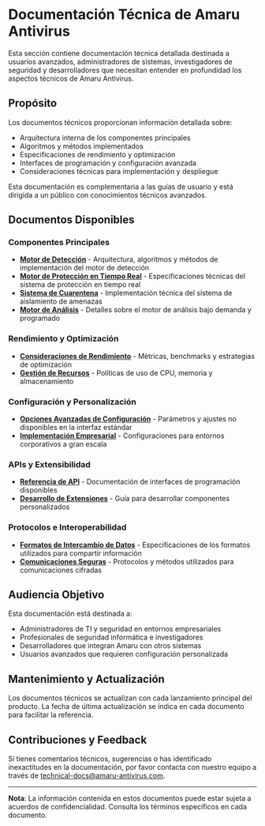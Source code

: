 # Documentación Técnica de Amaru Antivirus

Esta sección contiene documentación técnica detallada destinada a usuarios avanzados, administradores de sistemas, investigadores de seguridad y desarrolladores que necesitan entender en profundidad los aspectos técnicos de Amaru Antivirus.

## Propósito

Los documentos técnicos proporcionan información detallada sobre:

- Arquitectura interna de los componentes principales
- Algoritmos y métodos implementados
- Especificaciones de rendimiento y optimización
- Interfaces de programación y configuración avanzada
- Consideraciones técnicas para implementación y despliegue

Esta documentación es complementaria a las guías de usuario y está dirigida a un público con conocimientos técnicos avanzados.

## Documentos Disponibles

### Componentes Principales

- [**Motor de Detección**](./detection-engine.md) - Arquitectura, algoritmos y métodos de implementación del motor de detección
- [**Motor de Protección en Tiempo Real**](./realtime-engine.md) - Especificaciones técnicas del sistema de protección en tiempo real
- [**Sistema de Cuarentena**](./quarantine-system.md) - Implementación técnica del sistema de aislamiento de amenazas
- [**Motor de Análisis**](./scanning-engine.md) - Detalles sobre el motor de análisis bajo demanda y programado

### Rendimiento y Optimización

- [**Consideraciones de Rendimiento**](./performance.md) - Métricas, benchmarks y estrategias de optimización
- [**Gestión de Recursos**](./resource-management.md) - Políticas de uso de CPU, memoria y almacenamiento

### Configuración y Personalización

- [**Opciones Avanzadas de Configuración**](./advanced-configuration.md) - Parámetros y ajustes no disponibles en la interfaz estándar
- [**Implementación Empresarial**](./enterprise-deployment.md) - Configuraciones para entornos corporativos a gran escala

### APIs y Extensibilidad

- [**Referencia de API**](./api-reference.md) - Documentación de interfaces de programación disponibles
- [**Desarrollo de Extensiones**](./extension-development.md) - Guía para desarrollar componentes personalizados

### Protocolos e Interoperabilidad

- [**Formatos de Intercambio de Datos**](./data-exchange-formats.md) - Especificaciones de los formatos utilizados para compartir información
- [**Comunicaciones Seguras**](./secure-communications.md) - Protocolos y métodos utilizados para comunicaciones cifradas

## Audiencia Objetivo

Esta documentación está destinada a:

- Administradores de TI y seguridad en entornos empresariales
- Profesionales de seguridad informática e investigadores
- Desarrolladores que integran Amaru con otros sistemas
- Usuarios avanzados que requieren configuración personalizada

## Mantenimiento y Actualización

Los documentos técnicos se actualizan con cada lanzamiento principal del producto. La fecha de última actualización se indica en cada documento para facilitar la referencia.

## Contribuciones y Feedback

Si tienes comentarios técnicos, sugerencias o has identificado inexactitudes en la documentación, por favor contacta con nuestro equipo a través de [technical-docs@amaru-antivirus.com](mailto:technical-docs@amaru-antivirus.com).

---

**Nota**: La información contenida en estos documentos puede estar sujeta a acuerdos de confidencialidad. Consulta los términos específicos en cada documento. 